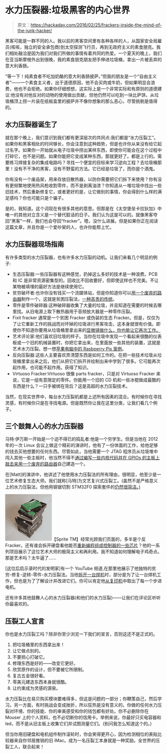 # 水力压裂器:垃圾黑客的内心世界

> 原文：<https://hackaday.com/2016/02/25/frackers-inside-the-mind-of-the-junk-hacker/>

黑客可能是一群不同的人。我以前的黑客空间里有各种各样的人，从国家安全局雇员(咳咳，独立的安全承包商)到太空探测飞行员，再到无政府主义的素食朋克。我们相处融洽是因为我们对我们所做的事情有着共同的热爱。一个夏天的晚上，我们在亚当斯摩根外出到很晚，我的素食朋克朋友把手伸进垃圾桶，拿出一片被丢弃的意大利香肠。

“等一下！纯素食者不吃加奶酪的意大利香肠披萨。”但我的朋友是一个“自由主义者”——一个素食主义者，出于道德原因，他不会买肉或牛奶，但如果明显会浪费，他也不会拒绝。如果你仔细想想，这实际上是一个非常实际和有原则的道德建议:他没有对他反对的动物的使用做出贡献，但他仍然可以吃到一块比萨饼。从垃圾桶顶上捞一片装在纸板盒里的披萨并不像你想象的那么恶心，尽管挑剔是值得的。

## 水力压裂器诞生了

就在那个晚上，我们意识到我们都有更深层次的共同点:我们都是“水力压裂工”。如果你和黑客相处的时间够长，你会注意到这种趋势，但是也许你从来没有给它起过名字。如果你一开始就从电子垃圾中捞出某样东西，即使你可能会在这个过程中打碎它，也不是问题。如果你能把它变成某种东西，那就更好了。都是上行的。需要练习焊接复杂的集成电路吗？寻找一个便宜的目标来学习逆向工程？去垃圾桶那里！没有不干净的黑客，没有不野蛮的方法。它已经是垃圾了，而你是个酒鬼。

你有没有一个废品架，用来存放旧散热器，以防你需要把它们拆下来使用？你有没有更频繁地使用热风枪收割零件，而不是剥离油漆？你知道从一堆垃圾中找出一些旧技术，然后重新修复它，或者更好的是，让它做别的事情，你会得到什么样的满足感吗？你也可能只是个骗子。

是的，我知道。这个词现在有很多其他的意思。但那是在《太空堡垒卡拉狄加》中唯一的其他对立含义是一个替代脏话的日子。我们认为这是可以的。就像黑客夺回“黑客”一样，我们也会夺回“fracker”。嗯，没什么进展。但是如果你正在阅读这篇文章，并且你是一个爱吵架的人，也许你能帮上忙。

## 水力压裂器现场指南

有许多类型的水力压裂器，也有许多水力压裂的动机。让我们来看几个明显的例子:

*   生态压裂器:一些压裂器有这种感觉，扔掉这么多好的技术是一种浪费。PCB 和 IC 是非常资源密集型的。回收比不回收要好，但即使这样也不完美。不让某物被填埋的最好方法是继续使用它。
*   贫穷破坏者:也许你没有钱买一个流媒体站，但是你知道你可以[用一个废弃的路由器](http://hackaday.com/2016/01/26/hacking-a-usb-port-onto-an-old-router/)制作一个。这就是贫困压裂法，[一种高贵的传统](http://hackaday.com/2016/01/07/hacking-when-it-counts-the-great-depression/)。
*   零件是零件破碎器:这种破碎器收集了大量的垃圾，并且知道在需要的时候去哪里找。从旧电源上取下散热器用于音频放大器是一种零件压裂。
*   Fixit fracker 通常是一个贫困 Fracker 或伪装的生态 Fracker。但是，仅仅为了让它重新工作的挑战而对坏掉的垃圾进行黑客攻击，这本身就很有价值。即使你不知道你要用从垃圾桶里拿出来的[显微镜做什么，你也能让它再次工作。](http://hackaday.com/2014/08/02/finding-and-repairing-microscopes-from-the-trash/)
*   艺术评论家:他们喜欢旧垃圾的样子。当你在垃圾中发现一个看起来很酷的仪表板或一个旧的机械装置时，你把它拿出来，在里面放一些其他的装置，这就是艺术水力压裂。想一想[苹果电脑中的 Rasbperry Pis 案例](http://hackaday.com/2015/12/31/art-for-planespotters/)。
*   反向压裂器:这些人主要喜欢弄清楚东西是如何工作的。在把一些技术垃圾从垃圾桶里拿出来之后，他们从把它们拆开并绘制出来中学到了很多。它可能再次起作用，也可能不起作用。获得了知识。
*   Virtuoso Fracker:Virtuoso 很像 parts fracker，只是对 Virtuoso Fracker 来说，它是一组有意限定的零件。你能用一个旧的 CD 机和一些冰棍做成最酷的东西是什么？一只手被绑在背后？这是高超的水力压裂技术。

当然，在现实世界中，每台水力压裂机都是上述所有因素的混合。有时候你在寻找灵感，有时候你只是在寻找电源。但是既然你让我在这里分类，让我们看几个例子。

## 三个鼓舞人心的水力压裂器

马特·伊万斯一开始是一个迫不得已的捣乱者:他是一个穷学生。但是当他在 2012 年的一次 Linux 会议上做这个精彩的演讲时，他有了一份体面的工作，给他足够的钱去买他想要的任何东西。尽管如此，当他需要一个 JTAG 程序员从垃圾堆中闯入其他一些主板时，他当然不得不[通过编写一些内核代码并在 GPIOs 的主板上敲击来用一个废弃的路由器](http://axio.ms/projects/wrtag/)自己建造一个。

在[Matt]的演讲中，他讲述了他使用水力压裂法的所有理由，很明显，他至少是一位艺术修复生态大师。我们就称[马特]为文艺复兴式压裂工。(虽然不是严格意义上的水力压裂法，但他用钢锯切割 STM32F0 探索套件的[仍然很简洁。)](http://axio.ms/projects/stm32-241/)

[![IMG_2270_thumbnail](img/eb915ef31ab0d073e7c7e869d54230b2.png)](https://hackaday.com/wp-content/uploads/2016/02/img_2270_thumbnail.png)【Sprite TM】经常光顾我们页面的，多半是个反 Fracker。还有谁会拆开硬盘看他能否[重新编程组成控制器的一些芯片](http://hackaday.com/2013/08/02/sprite_tm-ohm2013-talk-hacking-hard-drive-controller-chips/)？他的一系列项目展示了这位艺术大师的极简主义和再利用。我不知道如何理解电子鸡奇点。那是艺术吗？太牛逼了……

[这位后启示录时代的发明家]有一个 YouTube 频道,在那里他展示了他独特的贫穷-修复-逆转-零件-水力压裂法。当他[拆开一台焊机](https://www.youtube.com/watch?v=9rhGUkbqwCU)时，部分是为了让一台焊机工作，但也是为了了解设计并改进它们。你可以肯定他[从复印机](https://www.youtube.com/watch?v=mSU-GeEe0P0)中取出了每一个步进电机。

还有许多其他鼓舞人心的水力压裂器(和他们的水力压裂)——让我们在评论区听听你最喜欢的。

## 压裂工人宣言

你也是水力压裂工吗？除非你至少浏览一下我们的宣言，否则这还不是正式的。

1.  把垃圾桶里的东西拿出来！
2.  让它做点别的。
3.  不要担心打破它。
4.  修理东西是好的——改变它更好。
5.  欣赏原作的设计，但不要被它所限制。
6.  复古五金很好看。
7.  零美元建造东西本身就很酷。
8.  让约束成为灵感的源泉。

水力压裂比在易贝购买模块要难得多，但这是问题的一部分；你鞭策自己，然后学习。另一方面，有时挑战会变成挫折，所以狂热是没有意义的。你做的任何水力压裂对环境、你的技能、你的审美感受和你的钱包都有好处。你不必删除你在 Mouser 上的个人资料，也不必切断你的信用卡。举例来说，你最好只买电容器和 led，而不是从旧主板上收集它们并试图测量它们。(别问我怎么知道这个的。)

但当你用旧硬盘和电机组件制作滚轮时，你会笑得更开心，因为检测相位的表贴比较器来自你邻居推销的旧 iMac。成为一名压裂工本身就是一种奖励。全世界的压裂工人，联合起来！